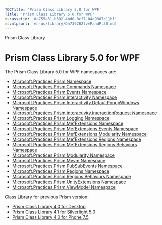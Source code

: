 ```yaml
---
TOCTitle: 'Prism Class Library 5.0 for WPF'
Title: 'Prism Class Library 5.0 for WPF'
ms:assetid: 'da755a31-b302-4bd0-8cf7-04e9307c11b1'
ms:mtpsurl: 'en-us/library/Dn736262(v=PandP.50.md)'
---
```


Prism Class Library

Prism Class Library 5.0 for WPF
===============================

The Prism Class Library 5.0 for WPF namespaces are:

-   [Microsoft.Practices.Prism Namespace](n-microsoft-practices-prism.md)
-   [Microsoft.Practices.Prism.Commands Namespace](n-microsoft-practices-prism.commands.md)
-   [Microsoft.Practices.Prism.Events Namespace](n-microsoft-practices-prism-events.md)
-   [Microsoft.Practices.Prism.Interactivity Namespace](n-microsoft-practices-prism-interactivity.md)
-   [Microsoft.Practices.Prism.Interactivity.DefaultPopupWindows Namespace](n-microsoft-practices-prism-interactivity-defaultpopupwindows.md)
-   [Microsoft.Practices.Prism.Interactivity.InteractionRequest Namespace](n-microsoft-practices-prism-interactivity-interactionrequest.md)
-   [Microsoft.Practices.Prism.Logging Namespace](n-microsoft-practices-prism-logging.md)
-   [Microsoft.Practices.Prism.MefExtensions Namespace](n-microsoft-practices-prism-mefextensions.md)
-   [Microsoft.Practices.Prism.MefExtensions.Events Namespace](n-microsoft-practices-prism-mefextensions-events.md)
-   [Microsoft.Practices.Prism.MefExtensions.Modularity Namespace](n-microsoft-practices-prism-mefextensions-modularity.md)
-   [Microsoft.Practices.Prism.MefExtensions.Regions Namespace](n-microsoft-practices-prism-mefextensions-regions.md)
-   [Microsoft.Practices.Prism.MefExtensions.Regions.Behaviors Namespace](n-microsoft-practices-prism-mefextensions-regions-behaviors.md)
-   [Microsoft.Practices.Prism.Modularity Namespace](n-microsoft-practices-prism-modularity.md)
-   [Microsoft.Practices.Prism.Mvvm Namespace](n-microsoft-practices-prism-mvvm.md)
-   [Microsoft.Practices.Prism.PubSubEvents Namespace](n-microsoft-practices-prism-pubsubevents.md)
-   [Microsoft.Practices.Prism.Regions Namespace](n-microsoft-practices-prism-regions.md)
-   [Microsoft.Practices.Prism.Regions.Behaviors Namespace](n-microsoft-practices-prism-regions-behaviors.md)
-   [Microsoft.Practices.Prism.UnityExtensions Namespace](n-microsoft-practices-prism-unityextensions.md)
-   [Microsoft.Practices.Prism.ViewModel Namespace](n-microsoft-practices-prism-viewmodel.md)

Class Library for previous Prism version:

-   [Prism Class Library 4.0 for Desktop](http://aka.ms/prism-wpfsl-prism40refdocchm.md)
-   [Prism Class Library 4.1 for Silverlight 5.0](http://aka.ms/prism-wpfsl-prism40refdocchm.md)
-   [Prism Class Library 4.0 for Phone 7.5](http://aka.ms/prism-wpfsl-prism40refdocchm.md)
